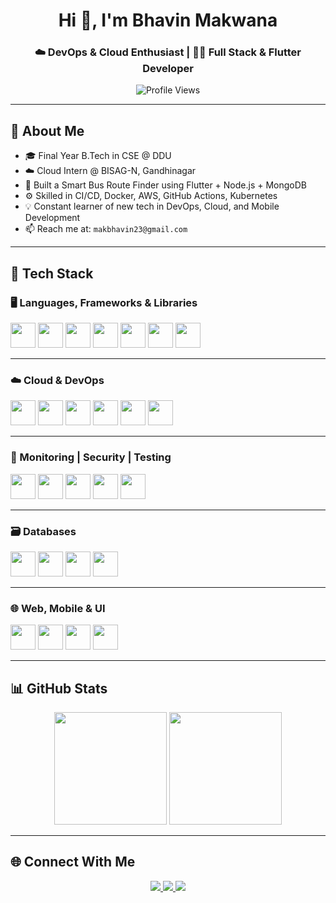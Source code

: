<h1 align="center">Hi 👋, I'm Bhavin Makwana</h1>
<h3 align="center">☁️ DevOps & Cloud Enthusiast | 🧑‍💻 Full Stack & Flutter Developer</h3>

<p align="center">
  <img src="https://komarev.com/ghpvc/?username=Bhavin2301&label=Profile%20views&color=0e75b6&style=flat-square" alt="Profile Views" />
</p>

---

## 🚀 About Me

- 🎓 Final Year B.Tech in CSE @ DDU  
- ☁️ Cloud Intern @ BISAG-N, Gandhinagar  
- 📱 Built a Smart Bus Route Finder using Flutter + Node.js + MongoDB  
- ⚙️ Skilled in CI/CD, Docker, AWS, GitHub Actions, Kubernetes  
- 💡 Constant learner of new tech in DevOps, Cloud, and Mobile Development  
- 📫 Reach me at: `makbhavin23@gmail.com`

---

## 🧰 Tech Stack

### 🖥️ Languages, Frameworks & Libraries

<p align="left">
  <img src="https://cdn.jsdelivr.net/gh/devicons/devicon/icons/java/java-original.svg" height="40" />
  <img src="https://cdn.jsdelivr.net/gh/devicons/devicon/icons/python/python-original.svg" height="40" />
  <img src="https://cdn.jsdelivr.net/gh/devicons/devicon/icons/cplusplus/cplusplus-original.svg" height="40" />
  <img src="https://cdn.jsdelivr.net/gh/devicons/devicon/icons/dot-net/dot-net-original.svg" height="40" />
  <img src="https://cdn.jsdelivr.net/gh/devicons/devicon/icons/javascript/javascript-original.svg" height="40" />
  <img src="https://cdn.jsdelivr.net/gh/devicons/devicon/icons/flutter/flutter-original.svg" height="40" />
  <img src="https://cdn.jsdelivr.net/gh/devicons/devicon/icons/spring/spring-original.svg" height="40" />
</p>

---

### ☁️ Cloud & DevOps

<p align="left">
  <img src="https://cdn.jsdelivr.net/gh/devicons/devicon/icons/docker/docker-original.svg" height="40" />
  <img src="https://cdn.jsdelivr.net/gh/devicons/devicon/icons/amazonwebservices/amazonwebservices-original.svg" height="40" />
  <img src="https://cdn.jsdelivr.net/gh/devicons/devicon/icons/github/github-original.svg" height="40" />
  <img src="https://www.vectorlogo.zone/logos/terraformio/terraformio-icon.svg" height="40" />
  <img src="https://www.vectorlogo.zone/logos/kubernetes/kubernetes-icon.svg" height="40" />
  <img src="https://www.vectorlogo.zone/logos/jenkins/jenkins-icon.svg" height="40" />
</p>

---

### 🔐 Monitoring | Security | Testing

<p align="left">
  <img src="https://www.vectorlogo.zone/logos/prometheusio/prometheusio-icon.svg" height="40" />
  <img src="https://www.vectorlogo.zone/logos/grafana/grafana-icon.svg" height="40" />
  <img src="https://www.vectorlogo.zone/logos/owasp/owasp-icon.svg" height="40" />
  <img src="https://raw.githubusercontent.com/aquasecurity/trivy/main/docs/static/img/logo.png" height="40" />
  <img src="https://raw.githubusercontent.com/grafana/k6/main/docs/static/logo.svg" height="40" />
</p>

---

### 🗃️ Databases

<p align="left">
  <img src="https://cdn.jsdelivr.net/gh/devicons/devicon/icons/mongodb/mongodb-original.svg" height="40" />
  <img src="https://cdn.jsdelivr.net/gh/devicons/devicon/icons/mysql/mysql-original.svg" height="40" />
  <img src="https://cdn.jsdelivr.net/gh/devicons/devicon/icons/postgresql/postgresql-original.svg" height="40" />
  <img src="https://img.icons8.com/color/48/000000/microsoft-sql-server.png" height="40" />
</p>

---

### 🌐 Web, Mobile & UI

<p align="left">
  <img src="https://cdn.jsdelivr.net/gh/devicons/devicon/icons/html5/html5-original.svg" height="40" />
  <img src="https://cdn.jsdelivr.net/gh/devicons/devicon/icons/css3/css3-original.svg" height="40" />
  <img src="https://cdn.jsdelivr.net/gh/devicons/devicon/icons/react/react-original.svg" height="40" />
  <img src="https://img.icons8.com/color/48/000000/react-native.png" height="40" />
</p>

---

## 📊 GitHub Stats

<p align="center">
  <img src="https://github-readme-stats.vercel.app/api?username=Bhavin2301&show_icons=true&theme=react" height="180" />
  <img src="https://github-readme-stats.vercel.app/api/top-langs/?username=Bhavin2301&layout=compact&theme=react" height="180" />
</p>

---

## 🌐 Connect With Me

<p align="center">
  <a href="https://www.linkedin.com/in/bhavin-makwana-a04a52205/" target="_blank">
    <img src="https://img.shields.io/badge/LinkedIn-0A66C2?style=for-the-badge&logo=linkedin&logoColor=white" />
  </a>
  <a href="mailto:makbhavin23@gmail.com">
    <img src="https://img.shields.io/badge/Gmail-EA4335?style=for-the-badge&logo=gmail&logoColor=white" />
  </a>
  <a href="https://github.com/Bhavin2301" target="_blank">
    <img src="https://img.shields.io/badge/GitHub-171515?style=for-the-badge&logo=github&logoColor=white" />
  </a>
</p>
